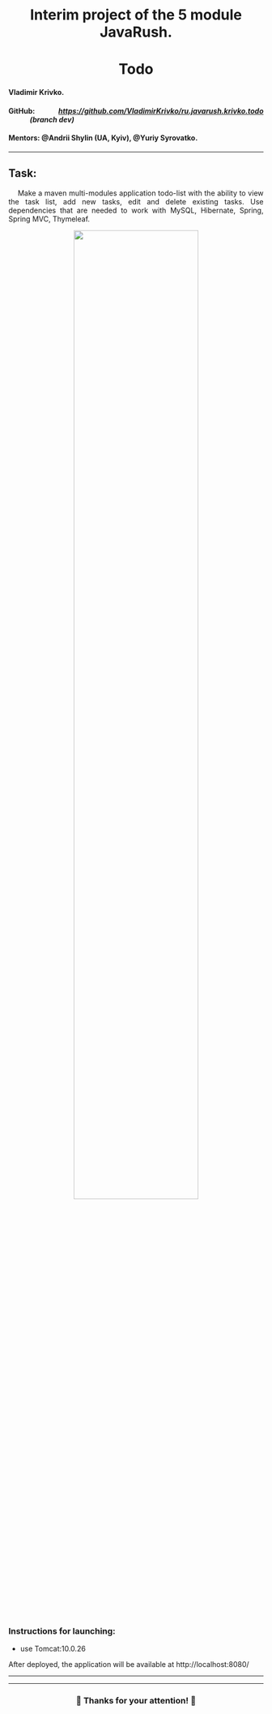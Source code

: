 <div style="text-align: justify">
<h1 align="center">Interim project of the 5 module JavaRush.</h1>
<h1 align="center">Todo</h1>

#### Vladimir Krivko.

#### GitHub: *https://github.com/VladimirKrivko/ru.javarush.krivko.todo* &emsp;&emsp;&emsp;*(branch dev)*

#### Mentors: @Andrii Shylin (UA, Kyiv), @Yuriy Syrovatko.

---

## Task:
&emsp; Make a maven multi-modules application todo-list with the ability to view the task list, add new tasks, edit and delete existing tasks.
Use dependencies that are needed to work with MySQL, Hibernate, Spring, Spring MVC, Thymeleaf.
<div align="center">
<img  width="70%" src="https://i.ibb.co/0yjCN0x/2023-03-29-12-55-15.png"/>
</div>

### Instructions for launching:
- use Tomcat:10.0.26

After deployed, the application will be available at http://localhost:8080/

---

---

<h3 align="center"> &#128511; Thanks for your attention! &#128511; </h3>

</div>